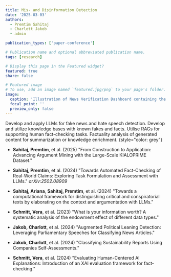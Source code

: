 ```yaml
---
title: Mis- and Disinformation Detection
date: '2025-03-03'
authors:
  - Premtim Sahitaj
  - Charlott Jakob
  - admin

publication_types: ['paper-conference']

# Publication name and optional abbreviated publication name.
tags: [research]

# Display this page in the Featured widget?
featured: true
share: false

# Featured image
# To use, add an image named `featured.jpg/png` to your page's folder.
image:
  caption: 'Illustration of News Verification Dashboard containing the explanation'
  focal_point: ''
  preview_only: false
---
```


Develop and apply LLMs for fake news and hate speech detection.
Develop and utilize knowledge bases with known fakes and facts.
Utilise RAGs for supporting human fact-checking tasks.
Factuality analysis of generated content for summarization or knowledge enrichment.
{style="color: grey"}
<!--keep-->
<!--three-->
<!--blank lines-->
- **Sahitaj, Premtim**, et al. (2025) "From Construction to Application: Advancing Argument Mining with the Large-Scale KIALOPRIME Dataset."

- **Sahitaj, Premtim**, et al. (2024) "Towards Automated Fact-Checking of Real-World Claims: Exploring Task Formulation and Assessment with LLMs." *arXiv:2502.08909*

- **Sahitaj, Ariana**, **Sahitaj, Premtim**, et al. (2024) "Towards a computational framework for distinguishing critical and conspiratorial texts by elaborating on the context and argumentation with LLMs."

- **Schmitt, Vera**, et al. (2023) "What is your information worth? A systematic analysis of the endowment effect of different data types."

- **Jakob, Charlott**, et al. (2024) "Augmented Political Leaning Detection: Leveraging Parliamentary Speeches for Classifying News Articles."

- **Jakob, Charlott**, et al. (2024) "Classifying Sustainability Reports Using Companies Self-Assessments."

- **Schmitt, Vera**, et al. (2024) "Evaluating Human-Centered AI Explanations: Introduction of an XAI evaluation framework for fact-checking."